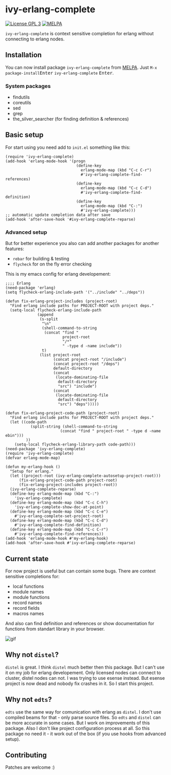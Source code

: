 # ivy-erlang-complete


[![License GPL 3](https://img.shields.io/badge/license-GPL_3-green.svg)](http://www.gnu.org/licenses/gpl-3.0.txt)
[![MELPA](https://melpa.org/packages/ivy-erlang-complete-badge.svg)](https://melpa.org/#/ivy-erlang-complete)

`ivy-erlang-complete` is context sensitive completion for erlang
without connecting to erlang nodes.

## Installation

You can now install package `ivy-erlang-complete` from
[MELPA](https://melpa.org/#/getting-started). Just `M-x`
`package-install`<kbd>Enter</kbd> `ivy-erlang-complete` <kbd>Enter</kbd>.

### System packages
 * findutils
 * coreutils
 * sed
 * grep
 * the_silver_searcher (for finding definition & references)
 
## Basic setup

For start using you need add to `init.el` something like this:

``` emacs-lisp
(require 'ivy-erlang-complete)
(add-hook 'erlang-mode-hook '(progn
                               (define-key
                                 erlang-mode-map (kbd "C-c C-r")
                                 #'ivy-erlang-complete-find-references)
                               (define-key
                                 erlang-mode-map (kbd "C-c C-d")
                                 #'ivy-erlang-complete-find-definition)
                               (define-key
                                 erlang-mode-map (kbd "C-:")
                                 #'ivy-erlang-complete)))
;; automatic update completion data after save
(add-hook 'after-save-hook '#ivy-erlang-complete-reparse)
```

### Advanced setup

But for better experience you also can add another packages for another
features:

* `rebar` for building & testing
* `flycheck` for on the fly error checking

This is my emacs config for erlang developement:

``` emacs-lisp
;;;; Erlang
(need-package 'erlang)
(setq flycheck-erlang-include-path '("../include" "../deps"))

(defun fix-erlang-project-includes (project-root)
  "Find erlang include paths for PROJECT-ROOT with project deps."
  (setq-local flycheck-erlang-include-path
              (append
               (s-split
                "\n"
                (shell-command-to-string
                 (concat "find "
                         project-root
                         "/*"
                         " -type d -name include"))
                t)
               (list project-root
                     (concat project-root "/include")
                     (concat project-root "/deps")
                     default-directory
                     (concat
                      (locate-dominating-file
                       default-directory
                       "src") "include")
                     (concat
                      (locate-dominating-file
                       default-directory
                       "src") "deps")))))

(defun fix-erlang-project-code-path (project-root)
  "Find erlang include paths for PROJECT-ROOT with project deps."
  (let ((code-path
           (split-string (shell-command-to-string
                        (concat "find " project-root " -type d -name ebin")))
         ))
    (setq-local flycheck-erlang-library-path code-path)))
(need-package 'ivy-erlang-complete)
(require 'ivy-erlang-complete)
(defvar erlang-mode-map)

(defun my-erlang-hook ()
  "Setup for erlang."
  (let ((project-root (ivy-erlang-complete-autosetup-project-root)))
      (fix-erlang-project-code-path project-root)
      (fix-erlang-project-includes project-root))
  (ivy-erlang-complete-reparse)
  (define-key erlang-mode-map (kbd "C-:")
    'ivy-erlang-complete)
  (define-key erlang-mode-map (kbd "C-c C-h")
    'ivy-erlang-complete-show-doc-at-point)
  (define-key erlang-mode-map (kbd "C-c C-e")
    #'ivy-erlang-complete-set-project-root)
  (define-key erlang-mode-map (kbd "C-c C-d")
    #'ivy-erlang-complete-find-definition)
  (define-key erlang-mode-map (kbd "C-c C-r")
    #'ivy-erlang-complete-find-references))
(add-hook 'erlang-mode-hook #'my-erlang-hook)
(add-hook 'after-save-hook #'ivy-erlang-complete-reparse)
```

## Current state

For now project is useful but can contain some bugs. There are context
sensitive completions for:
* local functions
* module names
* module functions
* record names
* record fields
* macros names

And also can find definition and references or show documentation for
functions from standart library in your browser.

![gif](https://github.com/s-kostyaev/ivy-erlang-complete/raw/master/try.gif)

## Why not `distel`?

`distel` is great. I think `distel` much better then this package. But
I can't use it on my job for erlang developement. Only licensed nodes
can connect to cluster, distel nodes can not. I was trying to use esense
instead. But esense project is now dead and nobody fix crashes in
it. So I start this project.

## Why not `edts`?

`edts` use the same way for comunication with erlang as `distel`. I
don't use compiled beams for that - only parse source files. So `edts`
and `distel` can be more accurate in some cases. But I work on
improvements of this package. Also I don't like project configuration process
at all. So this package no need it - it work out of the box (if you
use hooks from advanced setup).

## Contributing

Patches are welcome :)
